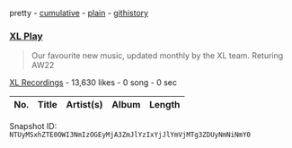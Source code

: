 pretty - [cumulative](/playlists/cumulative/1IUF5q4IvkjylMhd9P0urE.md) - [plain](/playlists/plain/1IUF5q4IvkjylMhd9P0urE) - [githistory](https://github.githistory.xyz/mackorone/spotify-playlist-archive/blob/main/playlists/plain/1IUF5q4IvkjylMhd9P0urE)

### [XL Play](https://open.spotify.com/playlist/1IUF5q4IvkjylMhd9P0urE)

> Our favourite new music, updated monthly by the XL team\. Returing AW22

[XL Recordings](https://open.spotify.com/user/xlrecordings) - 13,630 likes - 0 song - 0 sec

| No. | Title | Artist(s) | Album | Length |
|---|---|---|---|---|

Snapshot ID: `NTUyMSxhZTE0OWI3NmIzOGEyMjA3ZmJlYzIxYjJlYmVjMTg3ZDUyNmNiNmY0`
